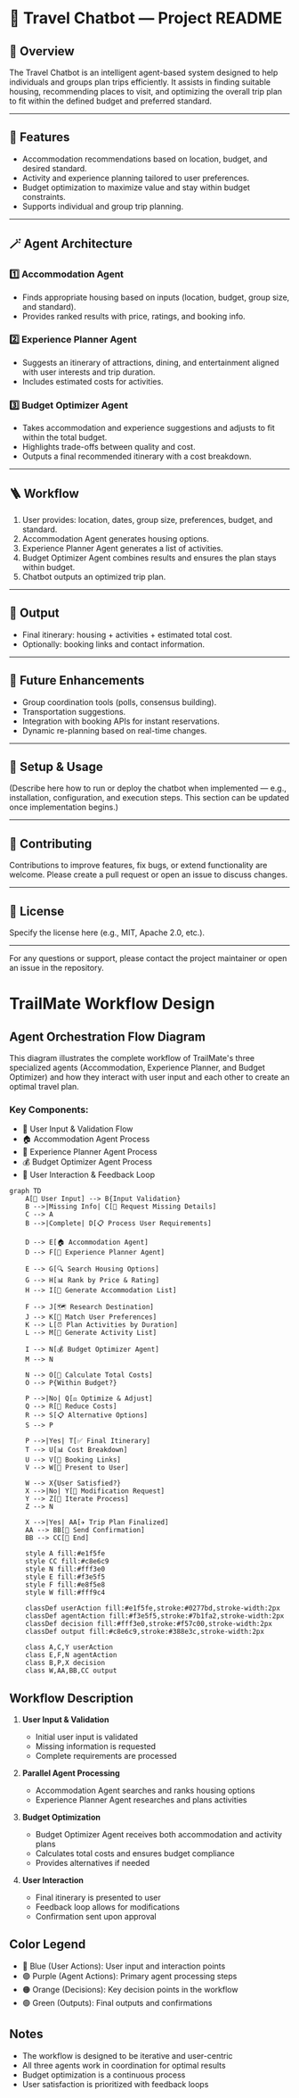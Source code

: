 # 🧳 Travel Chatbot — Project README

## 📘 Overview

The Travel Chatbot is an intelligent agent-based system designed to help individuals and groups plan trips efficiently. It assists in finding suitable housing, recommending places to visit, and optimizing the overall trip plan to fit within the defined budget and preferred standard.

---

## 🚀 Features

* Accommodation recommendations based on location, budget, and desired standard.
* Activity and experience planning tailored to user preferences.
* Budget optimization to maximize value and stay within budget constraints.
* Supports individual and group trip planning.

---

## 🪄 Agent Architecture

### 1️⃣ Accommodation Agent

* Finds appropriate housing based on inputs (location, budget, group size, and standard).
* Provides ranked results with price, ratings, and booking info.

### 2️⃣ Experience Planner Agent

* Suggests an itinerary of attractions, dining, and entertainment aligned with user interests and trip duration.
* Includes estimated costs for activities.

### 3️⃣ Budget Optimizer Agent

* Takes accommodation and experience suggestions and adjusts to fit within the total budget.
* Highlights trade-offs between quality and cost.
* Outputs a final recommended itinerary with a cost breakdown.

---

## 🪜 Workflow

1. User provides: location, dates, group size, preferences, budget, and standard.
2. Accommodation Agent generates housing options.
3. Experience Planner Agent generates a list of activities.
4. Budget Optimizer Agent combines results and ensures the plan stays within budget.
5. Chatbot outputs an optimized trip plan.

---

## 📄 Output

* Final itinerary: housing + activities + estimated total cost.
* Optionally: booking links and contact information.

---

## 🧰 Future Enhancements

* Group coordination tools (polls, consensus building).
* Transportation suggestions.
* Integration with booking APIs for instant reservations.
* Dynamic re-planning based on real-time changes.

---

## 📝 Setup & Usage

(Describe here how to run or deploy the chatbot when implemented — e.g., installation, configuration, and execution steps. This section can be updated once implementation begins.)

---

## 🤝 Contributing

Contributions to improve features, fix bugs, or extend functionality are welcome. Please create a pull request or open an issue to discuss changes.

---

## 📜 License

Specify the license here (e.g., MIT, Apache 2.0, etc.).

---

For any questions or support, please contact the project maintainer or open an issue in the repository.


# TrailMate Workflow Design

## Agent Orchestration Flow Diagram

This diagram illustrates the complete workflow of TrailMate's three specialized agents (Accommodation, Experience Planner, and Budget Optimizer) and how they interact with user input and each other to create an optimal travel plan.

### Key Components:
- 👤 User Input & Validation Flow
- 🏠 Accommodation Agent Process
- 🎯 Experience Planner Agent Process
- 💰 Budget Optimizer Agent Process
- 📱 User Interaction & Feedback Loop

```mermaid
graph TD
    A[👤 User Input] --> B{Input Validation}
    B -->|Missing Info| C[🔄 Request Missing Details]
    C --> A
    B -->|Complete| D[📋 Process User Requirements]
    
    D --> E[🏠 Accommodation Agent]
    D --> F[🎯 Experience Planner Agent]
    
    E --> G[🔍 Search Housing Options]
    G --> H[📊 Rank by Price & Rating]
    H --> I[📝 Generate Accommodation List]
    
    F --> J[🗺️ Research Destination]
    J --> K[🎨 Match User Preferences]
    K --> L[⏰ Plan Activities by Duration]
    L --> M[📝 Generate Activity List]
    
    I --> N[💰 Budget Optimizer Agent]
    M --> N
    
    N --> O[🧮 Calculate Total Costs]
    O --> P{Within Budget?}
    
    P -->|No| Q[⚖️ Optimize & Adjust]
    Q --> R[🔄 Reduce Costs]
    R --> S[📋 Alternative Options]
    S --> P
    
    P -->|Yes| T[✅ Final Itinerary]
    T --> U[📊 Cost Breakdown]
    U --> V[🔗 Booking Links]
    V --> W[📱 Present to User]
    
    W --> X{User Satisfied?}
    X -->|No| Y[📝 Modification Request]
    Y --> Z[🔄 Iterate Process]
    Z --> N
    
    X -->|Yes| AA[✈️ Trip Plan Finalized]
    AA --> BB[📧 Send Confirmation]
    BB --> CC[🎉 End]
    
    style A fill:#e1f5fe
    style CC fill:#c8e6c9
    style N fill:#fff3e0
    style E fill:#f3e5f5
    style F fill:#e8f5e8
    style W fill:#fff9c4
    
    classDef userAction fill:#e1f5fe,stroke:#0277bd,stroke-width:2px
    classDef agentAction fill:#f3e5f5,stroke:#7b1fa2,stroke-width:2px
    classDef decision fill:#fff3e0,stroke:#f57c00,stroke-width:2px
    classDef output fill:#c8e6c9,stroke:#388e3c,stroke-width:2px
    
    class A,C,Y userAction
    class E,F,N agentAction
    class B,P,X decision
    class W,AA,BB,CC output
```

## Workflow Description

1. **User Input & Validation**
   - Initial user input is validated
   - Missing information is requested
   - Complete requirements are processed

2. **Parallel Agent Processing**
   - Accommodation Agent searches and ranks housing options
   - Experience Planner Agent researches and plans activities

3. **Budget Optimization**
   - Budget Optimizer Agent receives both accommodation and activity plans
   - Calculates total costs and ensures budget compliance
   - Provides alternatives if needed

4. **User Interaction**
   - Final itinerary is presented to user
   - Feedback loop allows for modifications
   - Confirmation sent upon approval

## Color Legend

- 🔵 Blue (User Actions): User input and interaction points
- 🟣 Purple (Agent Actions): Primary agent processing steps
- 🟠 Orange (Decisions): Key decision points in the workflow
- 🟢 Green (Outputs): Final outputs and confirmations

## Notes

- The workflow is designed to be iterative and user-centric
- All three agents work in coordination for optimal results
- Budget optimization is a continuous process
- User satisfaction is prioritized with feedback loops
